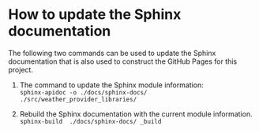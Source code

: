 # How to update the Sphinx documentation

The following two commands can be used to update the Sphinx documentation that is also used to construct the GitHub 
Pages for this project.

1. The command to update the Sphinx module information:<br>
`sphinx-apidoc -o ./docs/sphinx-docs/ ./src/weather_provider_libraries/`

2. Rebuild the Sphinx documentation with the current module information.<br>
`sphinx-build  ./docs/sphinx-docs/ _build`